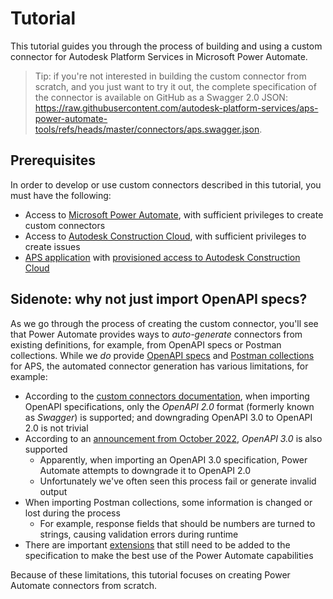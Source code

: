 # Tutorial

This tutorial guides you through the process of building and using a custom connector for Autodesk Platform Services in Microsoft Power Automate.

> Tip: if you're not interested in building the custom connector from scratch, and you just want to try it out, the complete specification of the connector is available on GitHub as a Swagger 2.0 JSON: https://raw.githubusercontent.com/autodesk-platform-services/aps-power-automate-tools/refs/heads/master/connectors/aps.swagger.json.

## Prerequisites

In order to develop or use custom connectors described in this tutorial, you must have the following:

- Access to [Microsoft Power Automate](https://make.powerautomate.com), with sufficient privileges to create custom connectors
- Access to [Autodesk Construction Cloud](https://construction.autodesk.com/), with sufficient privileges to create issues
- [APS application](https://get-started.aps.autodesk.com/#create-an-account) with [provisioned access to Autodesk Construction Cloud](https://get-started.aps.autodesk.com/#provision-access-in-other-products)

## Sidenote: why not just import OpenAPI specs?

As we go through the process of creating the custom connector, you'll see that Power Automate provides ways to _auto-generate_ connectors from existing definitions, for example, from OpenAPI specs or Postman collections. While we _do_ provide [OpenAPI specs](https://aps.autodesk.com/blog/openapi-specs-are-here) and [Postman collections](https://github.com/autodesk-platform-services/aps-postman-collections) for APS, the automated connector generation has various limitations, for example:

- According to the [custom connectors documentation](https://learn.microsoft.com/en-us/connectors/custom-connectors/define-openapi-definition), when importing OpenAPI specifications, only the _OpenAPI 2.0_ format (formerly known as _Swagger_) is supported; and downgrading OpenAPI 3.0 to OpenAPI 2.0 is not trivial
- According to an [announcement from October 2022](https://learn.microsoft.com/en-us/power-platform-release-plan/2022wave1/power-platform-pro-development/openapi-3-support-custom-connectors), _OpenAPI 3.0_ is also supported
  - Apparently, when importing an OpenAPI 3.0 specification, Power Automate attempts to downgrade it to OpenAPI 2.0
  - Unfortunately we've often seen this process fail or generate invalid output
- When importing Postman collections, some information is changed or lost during the process
  - For example, response fields that should be numbers are turned to strings, causing validation errors during runtime
- There are important [extensions](https://learn.microsoft.com/en-us/connectors/custom-connectors/openapi-extensions) that still need to be added to the specification to make the best use of the Power Automate capabilities

Because of these limitations, this tutorial focuses on creating Power Automate connectors from scratch.